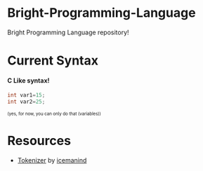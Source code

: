 # Bright-Programming-Language
Bright Programming Language repository!
# Current Syntax
#### C Like syntax!
```c
int var1=15;
int var2=25;
```
<sup><sub>(yes, for now, you can only do that (variables))</sup></sub>
# Resources
- [Tokenizer](https://github.com/icemanind/TokenIcer) by [icemanind](https://github.com/icemanind)
